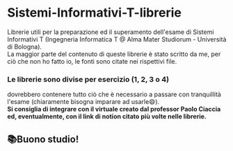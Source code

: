 # Sistemi-Informativi-T-librerie
Librerie utili per la preparazione ed il superamento dell'esame di Sistemi Informativi T (Ingegneria Informatica T @ Alma Mater Studiorum - Università di Bologna).  
La maggior parte del contenuto di queste librerie è stato scritto da me, per ciò che non ho fatto io, le fonti sono citate nei rispettivi file.  

### Le librerie sono divise per esercizio (1, 2, 3 o 4)  
dovrebbero contenere tutto ciò che è necessario a passare con tranquillità l'esame (chiaramente bisogna imparare ad usarle😄).  
**Si consiglia di integrare con il virtuale creato dal professor Paolo Ciaccia ed, eventualmente, con il link di notion citato più volte nelle librerie.**  

## 📚Buono studio!
